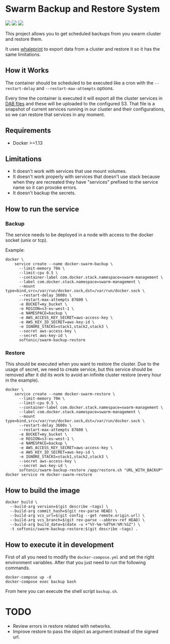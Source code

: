 # Swarm Backup and Restore System
[![](https://images.microbadger.com/badges/image/softonic/swarm-backup-restore.svg)](https://microbadger.com/images/softonic/swarm-backup-restore "Get your own image badge on microbadger.com") [![](https://images.microbadger.com/badges/version/softonic/swarm-backup-restore.svg)](https://microbadger.com/images/softonic/swarm-backup-restore "Get your own version badge on microbadger.com") [![](https://images.microbadger.com/badges/commit/softonic/swarm-backup-restore.svg)](https://microbadger.com/images/softonic/swarm-backup-restore "Get your own commit badge on microbadger.com")

This project allows you to get scheduled backups from you swarm cluster and restore them.

It uses [whaleprint](https://github.com/mantika/whaleprint) to export data from a cluster and restore it so it has the same limitations.

## How it Works
The container should be scheduled to be executed like a cron with the  `--restart-delay` and `--restart-max-attempts` options.

Every time the container is executed it will export all the cluster services in [DAB files](https://github.com/docker/docker/blob/master/experimental/docker-stacks-and-bundles.md) and these will be uploaded to the configured S3. That file is a snapshot of current services running in our cluster and their configurations, so we can restore that services in any moment.

## Requirements
* Docker >=1.13

## Limitations
* It doesn't work with services that use mount volumes.
* It doesn't work properly with services that doesn't use stack because when they are recreated they have "services" prefixed to the service name so it can provoke errors.
* It doesn't backup the secrets.

## How to run the service

### Backup
The service needs to be deployed in a node with access to the docker socket (unix or tcp).

Example:
```
docker \
    service create --name docker-swarm-backup \
      --limit-memory 70m \
      --limit-cpu 0.5 \
      --container-label com.docker.stack.namespace=swarm-management \
      --label com.docker.stack.namespace=swarm-management \
      --mount type=bind,src=/var/run/docker.sock,dst=/var/run/docker.sock \
      --restart-delay 3600s \
      --restart-max-attempts 87600 \
      -e BUCKET=my_bucket \
      -e REGION=s3-eu-west-1 \
      -e NAMESPACE=backup \
      -e AWS_ACCESS_KEY_SECRET=aws-access-key \
      -e AWS_KEY_ID_SECRET=aws-key-id \
      -e IGNORE_STACKS=stack1,stack2,stack3 \
      --secret aws-access-key \
      --secret aws-key-id \
      softonic/swarm-backup-restore
```

### Restore
This should be executed when you want to restore the cluster. Due to the usage of secret, we need to create service, but this service should be removed after it did its work to avoid an infinite cluster restore (every hour in the example).

```
docker \
    service create --name docker-swarm-restore \
      --limit-memory 70m \
      --limit-cpu 0.5 \
      --container-label com.docker.stack.namespace=swarm-management \
      --label com.docker.stack.namespace=swarm-management \
      --mount type=bind,src=/var/run/docker.sock,dst=/var/run/docker.sock \
      --restart-delay 3600s \
      --restart-max-attempts 87600 \
      -e BUCKET=my_bucket \
      -e REGION=s3-eu-west-1 \
      -e NAMESPACE=backup \
      -e AWS_ACCESS_KEY_SECRET=aws-access-key \
      -e AWS_KEY_ID_SECRET=aws-key-id \
      -e IGNORE_STACKS=stack1,stack2,stack3 \
      --secret aws-access-key \
      --secret aws-key-id \
      softonic/swarm-backup-restore /app/restore.sh "URL_WITH_BACKUP"
docker service rm docker-swarm-restore
```

## How to build the image
```
docker build \
  --build-arg version=$(git describe —tags) \
  --build-arg commit_hash=$(git rev-parse HEAD) \
  --build-arg vcs_url=$(git config --get remote.origin.url) \
  --build-arg vcs_branch=$(git rev-parse --abbrev-ref HEAD) \
  --build-arg build_date=$(date -u +"%Y-%m-%dT%H:%M:%SZ") \
  -t softonic/swarm-backup-restore:$(git describe —tags) . 
```

## How to execute it in development
First of all you need to modify the `docker-compose.yml` and set the right environment variables. After that you just need to run the following commands.
```
docker-compose up -d
docker-compose exec backup bash
```
From here you can execute the shell script `backup.sh`.


# TODO
* Review errors in restore related with networks.
* Improve restore to pass the object as argument instead of the signed url.
